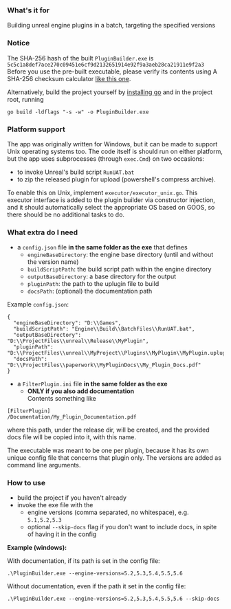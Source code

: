 ### What's it for
Building unreal engine plugins in a batch, targeting the specified versions

### Notice
The SHA-256 hash of the built `PluginBuilder.exe` is `5c5c1a8def7ace270c09451e6cf9d2132651914e92f9a3aeb28ca21911e9f2a3`  
Before you use the pre-built executable, please verify its contents using A SHA-256 checksum calculator [like this one](https://emn178.github.io/online-tools/sha256_checksum.html). 

Alternatively, build the project yourself by [installing go](https://go.dev/doc/install)
and in the project root, running
```
go build -ldflags "-s -w" -o PluginBuilder.exe
```

### Platform support

The app was originally written for Windows, but it can be made to support Unix operating systems too.
The code itself is should run on either platform, but the app uses subprocesses (through `exec.Cmd`) on two occasions:
 - to invoke Unreal's build script `RunUAT.bat`
 - to zip the released plugin for upload (powershell's compress archive).

To enable this on Unix, implement `executor/executor_unix.go`. This executor interface is added to the plugin builder via constructor injection, and it should automatically select the appropriate OS based on GOOS, so there should be no additional tasks to do.

### What extra do I need
 - a `config.json` file **in the same folder as the exe** that defines 
   - `engineBaseDirectory`: the engine base directory (until and without the version name)
   - `buildScriptPath`: the build script path within the engine directory
   - `outputBaseDirectory`: a base directory for the output
   - `pluginPath`: the path to the uplugin file to build
   - `docsPath`: (optional) the documentation path

Example `config.json`:  
```
{
  "engineBaseDirectory": "D:\\Games",
  "buildScriptPath": "Engine\\Build\\BatchFiles\\RunUAT.bat",
  "outputBaseDirectory": "D:\\ProjectFiles\\unreal\\Release\\MyPlugin",
  "pluginPath": "D:\\ProjectFiles\\unreal\\MyProject\\Plugins\\MyPlugin\\MyPlugin.uplugin",
  "docsPath": "D:\\ProjectFiles\\paperwork\\MyPluginDocs\\My_Plugin_Docs.pdf"
}
```
  
 - a `FilterPlugin.ini` file **in the same folder as the exe**
   - **ONLY if you also add documentation**  
  Contents something like
  ```
  [FilterPlugin]
  /Documentation/My_Plugin_Documentation.pdf
  ```
where this path, under the release dir, will be created, and the provided docs file will be copied into it, with this name.  

The executable was meant to be one per plugin, because it has its own unique config file that concerns that plugin only. The versions are added as command line arguments.  

### How to use
 - build the project if you haven't already
 - invoke the exe file with the 
   - engine versions (comma separated, no whitespace), e.g. `5.1,5.2,5.3`
   - optional `--skip-docs` flag if you don't want to include docs, in spite of having it in the config

**Example (windows):**  

With documentation, if its path is set in the config file:   
```
.\PluginBuilder.exe --engine-versions=5.2,5.3,5.4,5.5,5.6 
```

Without documentation, even if the path it set in the config file:
```
.\PluginBuilder.exe --engine-versions=5.2,5.3,5.4,5.5,5.6 --skip-docs
```
